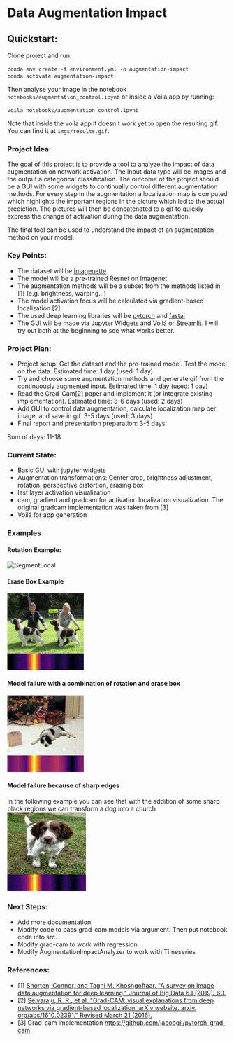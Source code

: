 # Data Augmentation Impact

## Quickstart:
Clone project and run:
```
conda env create -f environment.yml -n augmentation-impact
conda activate augmentation-impact
```
Then analyse your image in the notebook `notebooks/augmentation_control.ipynb` 
or inside a Voilá app by running:
```
voila notebooks/augmentation_control.ipynb
```
Note that inside the voila app it doesn't work yet to open the resulting gif. You can find it at `imgs/results.gif`.

### Project Idea:
The goal of this project is to provide a tool to analyze the impact of data augmentation on network activation. The input data type will be images and the output a categorical classification. The outcome of the project should be a GUI with some widgets to continually control different augmentation methods. For every step in the augmentation a localization map is computed which highlights the important regions in the picture which led to the actual prediction. The pictures will then be concatenated to a gif to quickly express the change of activation during the data augmentation. 

The final tool can be used to understand the impact of an augmentation method on your model. 

### Key Points:

- The dataset will be [Imagenette](https://github.com/fastai/imagenette])
- The model will be a pre-trained Resnet on Imagenet 
- The augmentation methods will be a subset from the methods listed in [1] (e.g. brightness, warping...)
- The model activation focus will be calculated via gradient-based localization [2]
- The used deep learning libraries will be [pytorch](https://github.com/pytorch/pytorch) and [fastai](https://github.com/fastai/fastai)
- The GUI will be made via Jupyter Widgets and [Voilá](https://github.com/voila-dashboards/voila) or [Streamlit](https://github.com/streamlit/streamlit). I will try out both at the beginning to see what works better. 

### Project Plan:
- Project setup: Get the dataset and the pre-trained model. Test the model on the data. Estimated time: 1 day (used: 1 day)
- Try and choose some augmentation methods and generate gif from the continuously augmented input. Estimated time: 1 day (used: 1 day)
- Read the Grad-Cam[2] paper and implement it (or integrate existing implementation). Estimated time: 3-6 days (used: 2 days)
- Add GUI to control data augmentation, calculate localization map per image, and save in gif. 3-5 days (used: 3 days)
- Final report and presentation preparation: 3-5 days

Sum of days: 11-18


### Current State:
- Basic GUI with jupyter widgets
- Augmentation transformations: Center crop, brightness adjustment, rotation, perspective distortion, erasing box
- last layer activation visualization
- cam, gradient and gradcam for activation localization visualization. The original gradcam implementation was taken from [3]
- Voilá for app generation


### Examples
#### Rotation Example:
![SegmentLocal](imgs/rotation_example.gif "rotation_example")

#### Erase Box Example
![SegmentLocal](imgs/erase_example_2.gif "erase_example_2")

#### Model failure with a combination of rotation and erase box
![SegmentLocal](imgs/erase_rotation_example_1.gif "erase_rotation_example_1")

#### Model failure because of sharp edges
In the following example you can see that with the addition of some sharp black regions we can transform a dog into a church
![SegmentLocal](imgs/dog_to_church.gif "dog_to_church")


### Next Steps:
- Add more documentation
- Modify code to pass grad-cam models via argument. Then put notebook code into src.
- Modify grad-cam to work with regression
- Modify AugmentationImpactAnalyzer to work with Timeseries

### References:
- [1] [Shorten, Connor, and Taghi M. Khoshgoftaar. "A survey on image data augmentation for deep learning." Journal of Big Data 6.1 (2019): 60.](https://link.springer.com/article/10.1186/s40537-019-0197-0)
- [2] [Selvaraju, R. R., et al. "Grad-CAM: visual explanations from deep networks via gradient-based localization. arXiv website. arxiv. org/abs/1610.02391." Revised March 21 (2016).](https://arxiv.org/pdf/1610.02391.pdf)
- [3] Grad-cam implementation https://github.com/jacobgil/pytorch-grad-cam
```python

```
